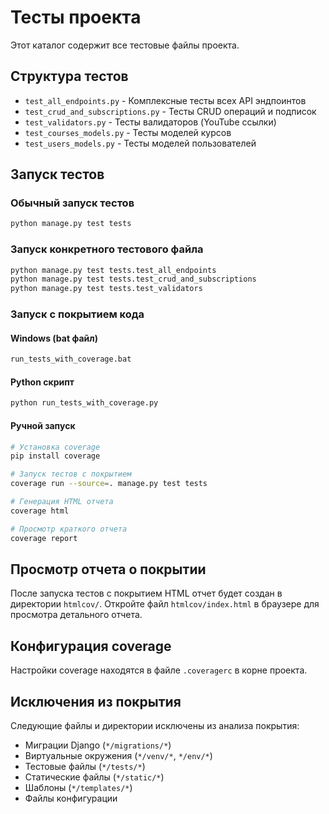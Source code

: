 # Тесты проекта

Этот каталог содержит все тестовые файлы проекта.

## Структура тестов

- `test_all_endpoints.py` - Комплексные тесты всех API эндпоинтов
- `test_crud_and_subscriptions.py` - Тесты CRUD операций и подписок
- `test_validators.py` - Тесты валидаторов (YouTube ссылки)
- `test_courses_models.py` - Тесты моделей курсов
- `test_users_models.py` - Тесты моделей пользователей

## Запуск тестов

### Обычный запуск тестов
```bash
python manage.py test tests
```

### Запуск конкретного тестового файла
```bash
python manage.py test tests.test_all_endpoints
python manage.py test tests.test_crud_and_subscriptions
python manage.py test tests.test_validators
```

### Запуск с покрытием кода

#### Windows (bat файл)
```bash
run_tests_with_coverage.bat
```

#### Python скрипт
```bash
python run_tests_with_coverage.py
```

#### Ручной запуск
```bash
# Установка coverage
pip install coverage

# Запуск тестов с покрытием
coverage run --source=. manage.py test tests

# Генерация HTML отчета
coverage html

# Просмотр краткого отчета
coverage report
```

## Просмотр отчета о покрытии

После запуска тестов с покрытием HTML отчет будет создан в директории `htmlcov/`. 
Откройте файл `htmlcov/index.html` в браузере для просмотра детального отчета.

## Конфигурация coverage

Настройки coverage находятся в файле `.coveragerc` в корне проекта.

## Исключения из покрытия

Следующие файлы и директории исключены из анализа покрытия:
- Миграции Django (`*/migrations/*`)
- Виртуальные окружения (`*/venv/*`, `*/env/*`)
- Тестовые файлы (`*/tests/*`)
- Статические файлы (`*/static/*`)
- Шаблоны (`*/templates/*`)
- Файлы конфигурации
